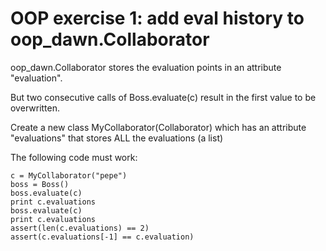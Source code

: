

# OOP exercise 1: add eval history to oop_dawn.Collaborator

oop_dawn.Collaborator stores the evaluation points in an attribute "evaluation". 

But two consecutive calls of Boss.evaluate(c) result in the first value to be overwritten.

Create  a new class MyCollaborator(Collaborator)
which has an attribute "evaluations" that stores ALL the evaluations (a list)

The following code must work:


```
c = MyCollaborator("pepe")
boss = Boss()
boss.evaluate(c)
print c.evaluations
boss.evaluate(c)
print c.evaluations
assert(len(c.evaluations) == 2)
assert(c.evaluations[-1] == c.evaluation)
```
